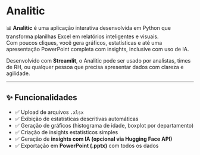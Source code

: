 # Analitic

📊 **Analitic** é uma aplicação interativa desenvolvida em Python que transforma planilhas Excel em relatórios inteligentes e visuais.  
Com poucos cliques, você gera gráficos, estatísticas e até uma apresentação PowerPoint completa com insights, inclusive com uso de IA.

Desenvolvido com **Streamlit**, o Analitic pode ser usado por analistas, times de RH, ou qualquer pessoa que precisa apresentar dados com clareza e agilidade.

---

## ✨ Funcionalidades

- ✅ Upload de arquivos `.xlsx`
- ✅ Exibição de estatísticas descritivas automáticas
- ✅ Geração de gráficos (histograma de idade, boxplot por departamento)
- ✅ Criação de insights estatísticos simples
- ✅ Geração de **insights com IA (opcional via Hugging Face API)**
- ✅ Exportação em **PowerPoint (.pptx)** com todos os dados



